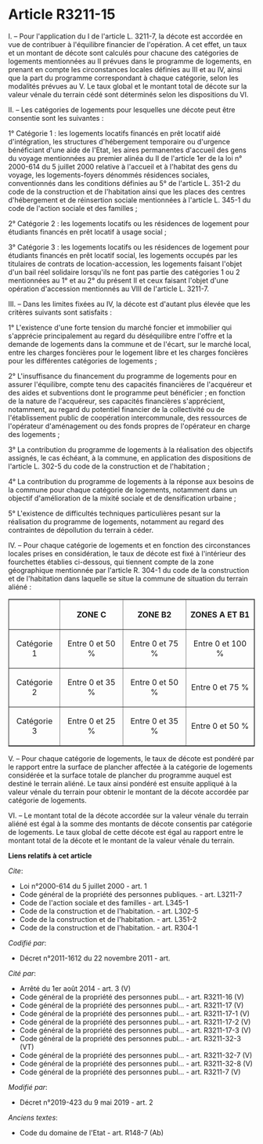 # Article R3211-15

I. – Pour l'application du I de l'article L. 3211-7, la décote est accordée en vue de contribuer à l'équilibre financier de
l'opération. A cet effet, un taux et un montant de décote sont calculés pour chacune des catégories de logements mentionnées
au II prévues dans le programme de logements, en prenant en compte les circonstances locales définies au III et au IV, ainsi
que la part du programme correspondant à chaque catégorie, selon les modalités prévues au V. Le taux global et le montant
total de décote sur la valeur vénale du terrain cédé sont déterminés selon les dispositions du VI.

II. – Les catégories de logements pour lesquelles une décote peut être consentie sont les suivantes :

1° Catégorie 1 : les logements locatifs financés en prêt locatif aidé d'intégration, les structures d'hébergement temporaire
ou d'urgence bénéficiant d'une aide de l'Etat, les aires permanentes d'accueil des gens du voyage mentionnées au premier
alinéa du II de l'article 1er de la loi n° 2000-614 du 5 juillet 2000 relative à l'accueil et à l'habitat des gens du voyage,
les logements-foyers dénommés résidences sociales, conventionnés dans les conditions définies au 5° de l'article L. 351-2 du
code de la construction et de l'habitation ainsi que les places des centres d'hébergement et de réinsertion sociale
mentionnées à l'article L. 345-1 du code de l'action sociale et des familles ;

2° Catégorie 2 : les logements locatifs ou les résidences de logement pour étudiants financés en prêt locatif à usage
social ;

3° Catégorie 3 : les logements locatifs ou les résidences de logement pour étudiants financés en prêt locatif social, les
logements occupés par les titulaires de contrats de location-accession, les logements faisant l'objet d'un bail réel
solidaire lorsqu'ils ne font pas partie des catégories 1 ou 2 mentionnées au 1° et au 2° du présent II et ceux faisant
l'objet d'une opération d'accession mentionnés au VIII de l'article L. 3211-7.

III. – Dans les limites fixées au IV, la décote est d'autant plus élevée que les critères suivants sont satisfaits :

1° L'existence d'une forte tension du marché foncier et immobilier qui s'apprécie principalement au regard du déséquilibre
entre l'offre et la demande de logements dans la commune et de l'écart, sur le marché local, entre les charges foncières pour
le logement libre et les charges foncières pour les différentes catégories de logements ;

2° L'insuffisance du financement du programme de logements pour en assurer l'équilibre, compte tenu des capacités financières
de l'acquéreur et des aides et subventions dont le programme peut bénéficier ; en fonction de la nature de l'acquéreur, ses
capacités financières s'apprécient, notamment, au regard du potentiel financier de la collectivité ou de l'établissement
public de coopération intercommunale, des ressources de l'opérateur d'aménagement ou des fonds propres de l'opérateur en
charge des logements ;

3° La contribution du programme de logements à la réalisation des objectifs assignés, le cas échéant, à la commune, en
application des dispositions de l'article L. 302-5 du code de la construction et de l'habitation ;

4° La contribution du programme de logements à la réponse aux besoins de la commune pour chaque catégorie de logements,
notamment dans un objectif d'amélioration de la mixité sociale et de densification urbaine ;

5° L'existence de difficultés techniques particulières pesant sur la réalisation du programme de logements, notamment au
regard des contraintes de dépollution du terrain à céder.

IV. – Pour chaque catégorie de logements et en fonction des circonstances locales prises en considération, le taux de décote
est fixé à l'intérieur des fourchettes établies ci-dessous, qui tiennent compte de la zone géographique mentionnée par
l'article R. 304-1 du code de la construction et de l'habitation dans laquelle se situe la commune de situation du terrain
aliéné :

<table border="1">
  <tbody>
    <tr>
      <th> </th>
      <th>

ZONE C</th>
      <th>

ZONE B2</th>
      <th>

ZONES A ET B1</th>
    </tr>
    <tr>
      <td align="center">

Catégorie 1</td>
      <td align="center">

Entre 0 et 50 %</td>
      <td align="center">

Entre 0 et 75 %</td>
      <td align="center">

Entre 0 et 100 %</td>
    </tr>
    <tr>
      <td align="center">

Catégorie 2</td>
      <td align="center">

Entre 0 et 35 %</td>
      <td align="center">

Entre 0 et 50 %</td>
      <td align="center">

Entre 0 et 75 %</td>
    </tr>
    <tr>
      <td align="center">

Catégorie 3</td>
      <td align="center">

Entre 0 et 25 %</td>
      <td align="center">

Entre 0 et 35 %</td>
      <td align="center">

Entre 0 et 50 %</td>
    </tr>
  </tbody>
</table>

V. – Pour chaque catégorie de logements, le taux de décote est pondéré par le rapport entre la surface de plancher affectée à
la catégorie de logements considérée et la surface totale de plancher du programme auquel est destiné le terrain aliéné. Le
taux ainsi pondéré est ensuite appliqué à la valeur vénale du terrain pour obtenir le montant de la décote accordée par
catégorie de logements.

VI. – Le montant total de la décote accordée sur la valeur vénale du terrain aliéné est égal à la somme des montants de
décote consentis par catégorie de logements. Le taux global de cette décote est égal au rapport entre le montant total de la
décote et le montant de la valeur vénale du terrain.

**Liens relatifs à cet article**

_Cite_:

  - Loi n°2000-614 du 5 juillet 2000 - art. 1
  - Code général de la propriété des personnes publiques. - art. L3211-7
  - Code de l'action sociale et des familles - art. L345-1
  - Code de la construction et de l'habitation. - art. L302-5
  - Code de la construction et de l'habitation. - art. L351-2
  - Code de la construction et de l'habitation. - art. R304-1

_Codifié par_:

  - Décret n°2011-1612 du 22 novembre 2011 - art.

_Cité par_:

  - Arrêté du 1er août 2014 - art. 3 (V)
  - Code général de la propriété des personnes publ... - art. R3211-16 (V)
  - Code général de la propriété des personnes publ... - art. R3211-17 (V)
  - Code général de la propriété des personnes publ... - art. R3211-17-1 (V)
  - Code général de la propriété des personnes publ... - art. R3211-17-2 (V)
  - Code général de la propriété des personnes publ... - art. R3211-17-3 (V)
  - Code général de la propriété des personnes publ... - art. R3211-32-3 (VT)
  - Code général de la propriété des personnes publ... - art. R3211-32-7 (V)
  - Code général de la propriété des personnes publ... - art. R3211-32-8 (V)
  - Code général de la propriété des personnes publ... - art. R3211-7 (V)

_Modifié par_:

  - Décret n°2019-423 du 9 mai 2019 - art. 2

_Anciens textes_:

  - Code du domaine de l'Etat - art. R148-7 (Ab)
